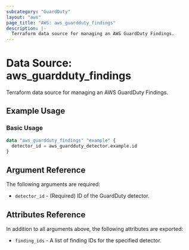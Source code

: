 ```yaml
---
subcategory: "GuardDuty"
layout: "aws"
page_title: "AWS: aws_guardduty_findings"
description: |-
  Terraform data source for managing an AWS GuardDuty Findings.
---
```


# Data Source: aws_guardduty_findings

Terraform data source for managing an AWS GuardDuty Findings.

## Example Usage

### Basic Usage

```terraform
data "aws_guardduty_findings" "example" {
  detector_id = aws_guardduty_detector.example.id
}
```

## Argument Reference

The following arguments are required:

* `detector_id` - (Required) ID of the GuardDuty detector.

## Attributes Reference

In addition to all arguments above, the following attributes are exported:

* `finding_ids` - A list of finding IDs for the specified detector.
